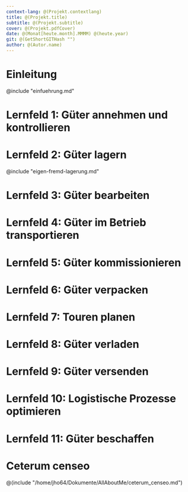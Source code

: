 ```yaml
---
context-lang: @(Projekt.contextlang)
title: @(Projekt.title)
subtitle: @(Projekt.subtitle)
cover: @(Projekt.pdfCover)
date: @(Monat[heute.month].MMMM) @(heute.year)
git: @(GetShortGITHash "")
author: @(Autor.name)
---
```


# Einleitung

@include "einfuehrung.md"

# Lernfeld 1: Güter annehmen und kontrollieren


# Lernfeld 2: Güter lagern
@include "eigen-fremd-lagerung.md"



# Lernfeld 3: Güter bearbeiten


# Lernfeld 4: Güter im Betrieb transportieren



# Lernfeld 5: Güter kommissionieren



# Lernfeld 6: Güter verpacken



# Lernfeld 7: Touren planen



# Lernfeld 8: Güter verladen



# Lernfeld 9: Güter versenden



# Lernfeld 10: Logistische Prozesse optimieren



# Lernfeld 11: Güter beschaffen


# Ceterum censeo

@(include "/home/jho64/Dokumente/AllAboutMe/ceterum_censeo.md") 
